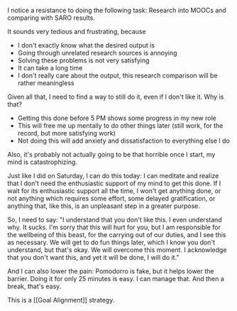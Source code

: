 I notice a resistance to doing the following task:
Research into MOOCs and comparing with SARO results.

It sounds very tedious and frustrating, because 
- I don't exactly know what the desired output is
- Going through unrelated research sources is annoying
- Solving these problems is not very satisfying
- It can take a long time
- I don't really care about the output, this research comparison will be rather meaningless

Given all that, I need to find a way to still do it, even if I don't like it. Why is that?
- Getting this done before 5 PM shows some progress in my new role
- This will free me up mentally to do other things later (still work, for the record, but more satisfying work)
- Not doing this will add anxiety and dissatisfaction to everything else I do

Also, it's probably not actually going to be that horrible once I start, my mind is catastrophizing. 

Just like I did on Saturday, I can do this today: I can meditate and realize that I don't need the enthusiastic support of my mind to get this done. If I wait for its enthusiastic support all the time, I won't get anything done, or not anything which requires some effort, some delayed gratification, or anything that, like this, is an unpleasant step in a greater purpose.

So, I need to say: "I understand that you don't like this. I even understand why. It sucks. I'm sorry that this will hurt for you, but I am responsible for the wellbeing of this beast, for the carrying out of our duties, and I see this as necessary. We will get to do fun things later, which I know you don't understand, but that's okay. We will overcome this moment. I acknowledge that you don't want this, and yet it will be done, I will do it."

And I can also lower the pain: Pomodorro is fake, but it helps lower the barrier. Doing it for only 25 minutes is easy. I can manage that. And then a break, that's easy.

This is a [[Goal Alignment]] strategy.